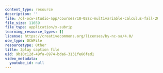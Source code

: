 ```yaml
---
content_type: resource
description: ''
file: /ol-ocw-studio-app/courses/18-02sc-multivariable-calculus-fall-2010/9b10c12d49fa8974bda63131fe66fed1_9rVojYcPeoU.srt
file_size: 11659
file_type: application/x-subrip
learning_resource_types: []
license: https://creativecommons.org/licenses/by-nc-sa/4.0/
ocw_type: OCWFile
resourcetype: Other
title: 3play caption file
uid: 9b10c12d-49fa-8974-bda6-3131fe66fed1
video_metadata:
  youtube_id: null
---
```

